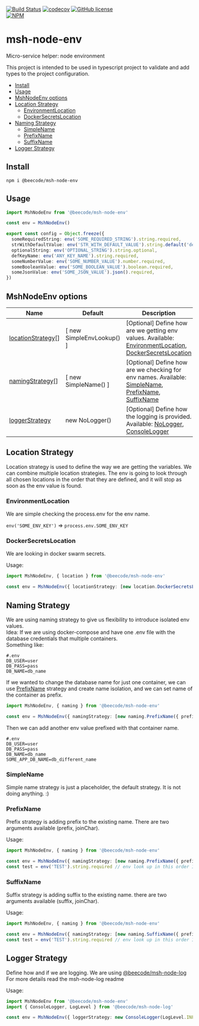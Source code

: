 [![Build Status](https://beecode.semaphoreci.com/badges/msh-node-env/branches/main.svg?style=shields)](https://beecode.semaphoreci.com/projects/msh-node-env)
[![codecov](https://codecov.io/gh/beecode-rs/msh-node-env/branch/main/graph/badge.svg?token=fHc0YaxEiB)](https://codecov.io/gh/beecode-rs/msh-node-env)
[![GitHub license](https://img.shields.io/github/license/beecode-rs/msh-node-env)](https://github.com/beecode-rs/msh-node-env/blob/main/LICENSE)  
[![NPM](https://nodei.co/npm/@beecode/msh-node-env.png)](https://nodei.co/npm/@beecode/msh-node-env)

# msh-node-env

Micro-service helper: node environment

This project is intended to be used in typescript project to validate and add types to the project configuration.

<!-- toc -->

- [Install](#install)
- [Usage](#usage)
- [MshNodeEnv options](#mshnodeenv-options)
- [Location Strategy](#location-strategy)
  - [EnvironmentLocation](#environmentlocation)
  - [DockerSecretsLocation](#dockersecretslocation)
- [Naming Strategy](#naming-strategy)
  - [SimpleName](#simplename)
  - [PrefixName](#prefixname)
  - [SuffixName](#suffixname)
- [Logger Strategy](#logger-strategy)

<!-- tocstop -->

## Install

`npm i @beecode/msh-node-env`

## Usage

```typescript
import MshNodeEnv from '@beecode/msh-node-env'

const env = MshNodeEnv()

export const config = Object.freeze({
  someRequiredString: env('SOME_REQUIRED_STRING').string.required,
  strWithDefaultValue: env('STR_WITH_DEFAULT_VALUE').string.default('default-value').required,
  optionalString: env('OPTIONAL_STRING').string.optional,
  defKeyName: env('ANY_KEY_NAME').string.required,
  someNumberValue: env('SOME_NUMBER_VALUE').number.required,
  someBooleanValue: env('SOME_BOOLEAN_VALUE').boolean.required,
  someJsonValue: env('SOME_JSON_VALUE').json().required,
})
```

## MshNodeEnv options

| Name                                     | Default                   | Description                                                                                                                                              |
| ---------------------------------------- | ------------------------- | -------------------------------------------------------------------------------------------------------------------------------------------------------- |
| [locationStrategy](#location-strategy)[] | [ new SimpleEnvLookup() ] | [Optional] Define how are we getting env values. Available: [EnvironmentLocation](#environmentlocation), [DockerSecretsLocation](#dockersecretslocation) |
| [namingStrategy](#naming-strategy)[]     | [ new SimpleName() ]      | [Optional] Define how are we checking for env names. Available: [SimpleName](#simplename), [PrefixName](#prefixname), [SuffixName](#suffixname)          |
| [loggerStrategy](#logger-strategy)       | new NoLogger()            | [Optional] Define how the logging is provided. Available: [NoLogger](#nologger), [ConsoleLogger](#consolelogger)                                         |

## Location Strategy

Location strategy is used to define the way we are getting the variables. We can combine multiple location strategies. The env is
going to look through all chosen locations in the order that they are defined, and it will stop as soon as the env value is found.

### EnvironmentLocation

We are simple checking the process.env for the env name.

`env('SOME_ENV_KEY')` => `process.env.SOME_ENV_KEY`

### DockerSecretsLocation

We are looking in docker swarm secrets.

Usage:

```typescript
import MshNodeEnv, { location } from '@beecode/msh-node-env'

const env = MshNodeEnv({ locationStrategy: [new location.DockerSecretsLocation()] })
```

## Naming Strategy

We are using naming strategy to give us flexibility to introduce isolated env values.  
Idea: If we are using docker-compose and have one .env file with the database credentials that multiple containers.  
Something like:

```dotenv
#.env
DB_USER=user
DB_PASS=pass
DB_NAME=db_name
```

If we wanted to change the database name for just one container, we can use [PrefixName](#prefixname) strategy and create name
isolation, and we can set name of the container as prefix.

```typescript
import MshNodeEnv, { naming } from '@beecode/msh-node-env'

const env = MshNodeEnv({ namingStrategy: [new naming.PrefixName({ prefix: 'SOME_APP' })] })
```

Then we can add another env value prefixed with that container name.

```dotenv
#.env
DB_USER=user
DB_PASS=pass
DB_NAME=db_name
SOME_APP_DB_NAME=db_different_name
```

### SimpleName

Simple name strategy is just a placeholder, the default strategy. It is not doing anything. :)

### PrefixName

Prefix strategy is adding prefix to the existing name. There are two arguments available (prefix, joinChar).

Usage:

```typescript
import MshNodeEnv, { naming } from '@beecode/msh-node-env'

const env = MshNodeEnv({ namingStrategy: [new naming.PrefixName({ prefix: 'FOO' }), new naming.PrefixName({ prefix: 'BAR' })] })
const test = env('TEST').string.required // env look up in this order 1) BAR_FOO_TEST, 2) FOO_TEST, 3) TEST
```

### SuffixName

Suffix strategy is adding suffix to the existing name. there are two arguments available (suffix, joinChar).

Usage:

```typescript
import MshNodeEnv, { naming } from '@beecode/msh-node-env'

const env = MshNodeEnv({ namingStrategy: [new naming.SuffixName({ prefix: 'FOO' }), new naming.SuffixName({ prefix: 'BAR' })] })
const test = env('TEST').string.required // env look up in this order 1) TEST_FOO_BAR, 2) TEST_FOO, 3) TEST
```

## Logger Strategy

Define how and if we are logging. We are using [@beecode/msh-node-log](https://github.com/beecode-rs/msh-node-log)
For more details read the msh-node-log readme

Usage:

```typescript
import MshNodeEnv from '@beecode/msh-node-env'
import { ConsoleLogger, LogLevel } from '@beecode/msh-node-log'

const env = MshNodeEnv({ loggerStrategy: new ConsoleLogger(LogLevel.INFO) })
```
